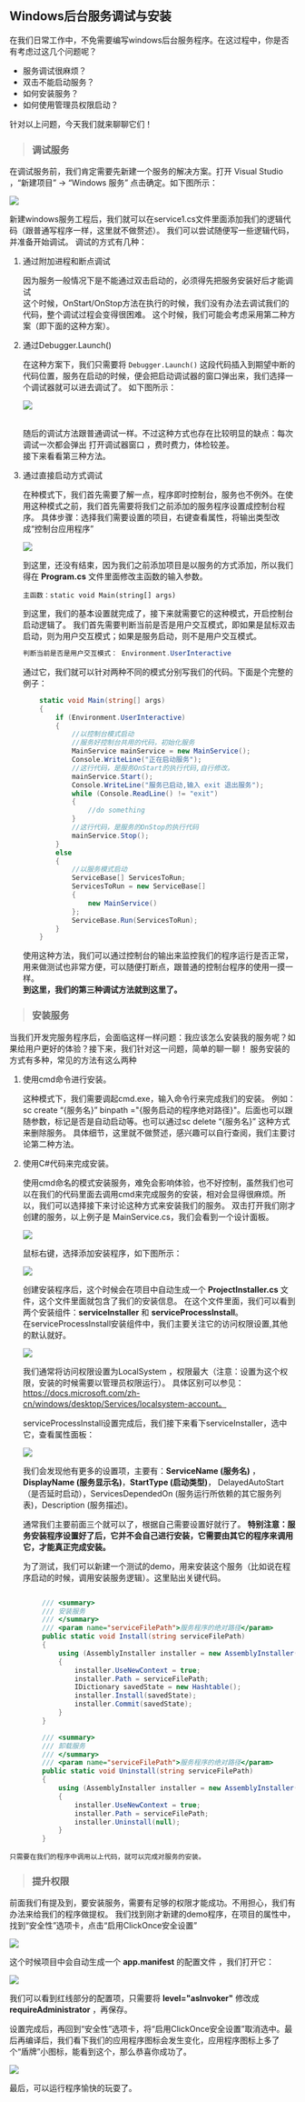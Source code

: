 ## Windows后台服务调试与安装

<!-- more -->

在我们日常工作中，不免需要编写windows后台服务程序。在这过程中，你是否有考虑过这几个问题呢？
- 服务调试很麻烦？
- 双击不能启动服务？
- 如何安装服务？
- 如何使用管理员权限启动？

针对以上问题，今天我们就来聊聊它们！

>### **调试服务**

在调试服务前，我们肯定需要先新建一个服务的解决方案。打开 Visual Studio ，“新建项目” -> “Windows 服务” 点击确定。如下图所示：

![](https://i.loli.net/2018/09/08/5b935455cbd5c.jpg)

新建windows服务工程后，我们就可以在service1.cs文件里面添加我们的逻辑代码（跟普通写程序一样，这里就不做赘述）。
我们可以尝试随便写一些逻辑代码，并准备开始调试。
调试的方式有几种：

1. 通过附加进程和断点调试

    因为服务一般情况下是不能通过双击启动的，必须得先把服务安装好后才能调试<br/>
    这个时候，OnStart/OnStop方法在执行的时候，我们没有办法去调试我们的代码，整个调试过程会变得很困难。
    这个时候，我们可能会考虑采用第二种方案（即下面的这种方案）。
   
1. 通过Debugger.Launch()

    在这种方案下，我们只需要将 ``` Debugger.Launch() ``` 这段代码插入到期望中断的代码位置，服务在启动的时候，便会把启动调试器的窗口弹出来，我们选择一个调试器就可以进去调试了。
    如下图所示：
    <br/>

    ![](https://i.loli.net/2018/09/08/5b9358a9ae084.jpg)

     <br/>
    随后的调试方法跟普通调试一样。不过这种方式也存在比较明显的缺点：每次调试一次都会弹出 打开调试器窗口 ，费时费力，体检较差。
    <br/>接下来看看第三种方法。    

1. 通过直接启动方式调试

    在种模式下，我们首先需要了解一点，程序即时控制台，服务也不例外。在使用这种模式之前，我们首先需要将我们之前添加的服务程序设置成控制台程序。
    具体步骤：选择我们需要设置的项目，右键查看属性，将输出类型改成“控制台应用程序”

    ![](https://i.loli.net/2018/09/13/5b99b3ba9299f.jpg)

    到这里，还没有结束，因为我们之前添加项目是以服务的方式添加，所以我们得在 **Program.cs** 文件里面修改主函数的输入参数。
    ```
    主函数：static void Main(string[] args)

    ```
    到这里，我们的基本设置就完成了，接下来就需要它的这种模式，开启控制台启动逻辑了。
    我们首先需要判断当前是否是用户交互模式，即如果是鼠标双击启动，则为用户交互模式；如果是服务启动，则不是用户交互模式。
    ``` csharp
    判断当前是否是用户交互模式： Environment.UserInteractive
    ```
    通过它，我们就可以针对两种不同的模式分别写我们的代码。下面是个完整的例子：

    ``` csharp
        static void Main(string[] args)
        {
            if (Environment.UserInteractive)
            {
                //以控制台模式启动                
                //服务好控制台共用的代码，初始化服务
                MainService mainService = new MainService(); 
                Console.WriteLine("正在启动服务");
                //这行代码，是服务OnStart的执行代码,自行修改。
                mainService.Start();                        
                Console.WriteLine("服务已启动,输入 exit 退出服务");
                while (Console.ReadLine() != "exit")
                {
                    //do something
                }
                //这行代码，是服务的OnStop的执行代码
                mainService.Stop();                         
            }
            else
            {
                //以服务模式启动
                ServiceBase[] ServicesToRun;
                ServicesToRun = new ServiceBase[]
                {
                    new MainService()
                };
                ServiceBase.Run(ServicesToRun);
            }
        }
    ```
    使用这种方法，我们可以通过控制台的输出来监控我们的程序运行是否正常，用来做测试也非常方便，可以随便打断点，跟普通的控制台程序的使用一摸一样。<br/>
    **到这里，我们的第三种调试方法就到这里了。**

>### **安装服务**

当我们开发完服务程序后，会面临这样一样问题：我应该怎么安装我的服务呢？如果给用户更好的体验？接下来，我们针对这一问题，简单的聊一聊！
服务安装的方式有多种，常见的方法有这么两种
    
1. 使用cmd命令进行安装。
      
    这种模式下，我们需要调起cmd.exe，输入命令行来完成我们的安装。
例如：sc create “{服务名}” binpath ="{服务启动的程序绝对路径}"。后面也可以跟随参数，标记是否是自动启动等。也可以通过sc delete “{服务名}” 这种方式来删除服务。
具体细节，这里就不做赘述，感兴趣可以自行查阅，我们主要讨论第二种方法。


1. 使用C#代码来完成安装。

    使用cmd命名的模式安装服务，难免会影响体验，也不好控制，虽然我们也可以在我们的代码里面去调用cmd来完成服务的安装，相对会显得很麻烦。所以，我们可以选择接下来讨论这种方式来安装我们的服务。
    双击打开我们刚才创建的服务，以上例子是 MainService.cs，我们会看到一个设计面板。

    ![](https://i.loli.net/2018/09/13/5b99bb875629d.jpg)

    鼠标右键，选择添加安装程序，如下图所示：

    ![](https://i.loli.net/2018/09/13/5b99bb341d7cc.jpg)

    创建安装程序后，这个时候会在项目中自动生成一个 **ProjectInstaller.cs** 文件，这个文件里面就包含了我们的安装信息。
    在这个文件里面，我们可以看到两个安装组件：**serviceInstaller** 和 **serviceProcessInstall**。<br/>
    在serviceProcessInstall安装组件中，我们主要关注它的访问权限设置,其他的默认就好。

    ![](https://i.loli.net/2018/09/13/5b99bc464ee29.jpg)

    我们通常将访问权限设置为LocalSystem ，权限最大（注意：设置为这个权限，安装的时候需要以管理员权限运行）。
    具体区别可以参见：https://docs.microsoft.com/zh-cn/windows/desktop/Services/localsystem-account。

    serviceProcessInstall设置完成后，我们接下来看下serviceInstaller，选中它，查看属性面板：

    ![](https://i.loli.net/2018/09/13/5b99bdc2041c9.jpg)

    我们会发现他有更多的设置项，主要有：**ServiceName (服务名)** ，**DisplayName (服务显示名)**，**StartType (启动类型)**， DelayedAutoStart （是否延时启动），ServicesDependedOn (服务运行所依赖的其它服务列表)，Description (服务描述)。

    通常我们主要前面三个就可以了，根据自己需要设置好就行了。
    **特别注意：服务安装程序设置好了后，它并不会自己进行安装，它需要由其它的程序来调用它，才能真正完成安装。**<br/>

    为了测试，我们可以新建一个测试的demo，用来安装这个服务（比如说在程序启动的时候，调用安装服务逻辑）。这里贴出关键代码。

``` csharp

        /// <summary>
        /// 安装服务
        /// </summary>
        /// <param name="serviceFilePath">服务程序的绝对路径</param>
        public static void Install(string serviceFilePath)
        {
            using (AssemblyInstaller installer = new AssemblyInstaller())
            {
                installer.UseNewContext = true;
                installer.Path = serviceFilePath;
                IDictionary savedState = new Hashtable();
                installer.Install(savedState);
                installer.Commit(savedState);
            }
        }

        /// <summary>
        /// 卸载服务
        /// </summary>
        /// <param name="serviceFilePath">服务程序的绝对路径</param>
        public static void Uninstall(string serviceFilePath)
        {
            using (AssemblyInstaller installer = new AssemblyInstaller())
            {
                installer.UseNewContext = true;
                installer.Path = serviceFilePath;
                installer.Uninstall(null);
            }
        }

```

    只需要在我们的程序中调用以上代码，就可以完成对服务的安装。

>### **提升权限**

前面我们有提及到，要安装服务，需要有足够的权限才能成功。不用担心，我们有办法来给我们的程序做提权。
我们找到刚才新建的demo程序，在项目的属性中，找到“安全性”选项卡，点击“启用ClickOnce安全设置”

![](https://i.loli.net/2018/09/13/5b99c05acbaa8.jpg)

这个时候项目中会自动生成一个 **app.manifest** 的配置文件 ，我们打开它：

![](https://i.loli.net/2018/09/13/5b99c1739860c.jpg)

我们可以看到红线部分的配置项，只需要将 **level="asInvoker"** 修改成 **requireAdministrator** ，再保存。

设置完成后，再回到“安全性”选项卡，将“启用ClickOnce安全设置”取消选中。最后再编译后，我们看下我们的应用程序图标会发生变化，应用程序图标上多了个“盾牌”小图标，能看到这个，那么恭喜你成功了。

![](https://i.loli.net/2018/09/13/5b99c20e9910f.jpg)

最后，可以运行程序愉快的玩耍了。